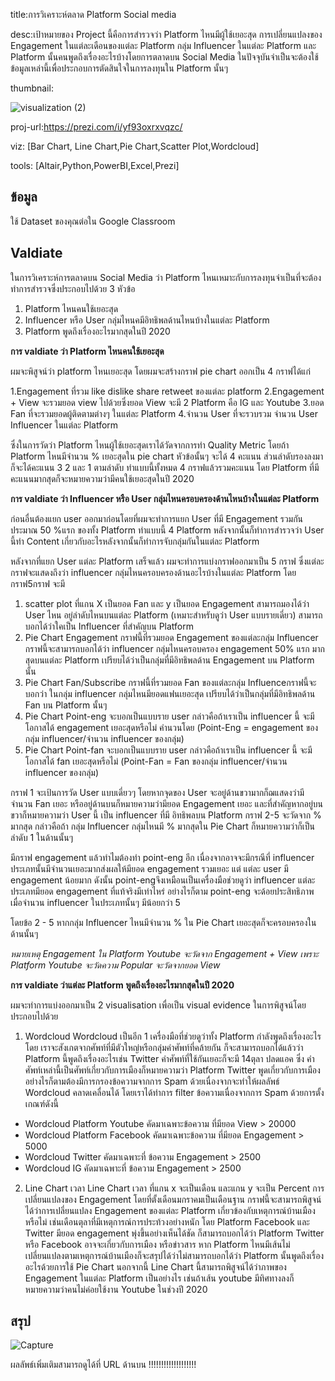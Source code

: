 title:การวิเคราะห์ตลาด Platform Social media

desc:เป้าหมายของ Project นี้คือการสำรวจว่า Platform ไหนมีผู้ใช้เยอะสุด การเปลี่ยนแปลงของ Engagement ในแต่ละเดือนของแต่ละ Platform กลุ่ม Influencer ในแต่ละ Platform และ Platform นั้นคนพูดถึงเรื่องอะไรบ้างโดยการตลาดบน Social Media ในปัจจุบันจำเป็นจะต้องใช้ข้อมูลเหล่านี้เพื่อประกอบการตัดสินใจในการลงทุนใน Platform นั้นๆ

thumbnail:

![visualization (2)](https://user-images.githubusercontent.com/83722061/117236122-4bf79480-ae52-11eb-9b88-7ee53474a3f1.png)

proj-url:https://prezi.com/i/yf93oxrxvqzc/

viz: [Bar Chart, Line Chart,Pie Chart,Scatter Plot,Wordcloud]

tools: [Altair,Python,PowerBI,Excel,Prezi]

## ข้อมูล
ใช้ Dataset ของคุณต่อใน Google Classroom
## Valdiate
ในการวิเคราะห์การตลาดบน Social Media ว่า Platform ไหนเหมาะกับการลงทุนจำเป็นที่จะต้องทำการสำรวจซึ่งประกอบไปด้วย 3 หัวข้อ
1. Platform ไหนคนใช้เยอะสุด
2. Influencer หรือ User กลุ่มไหนคมีอิทธิพลด้านไหนบ้างในแต่ละ Platform
3. Platform พูดถึงเรื่องอะไรมากสุดในปี 2020

**การ valdiate ว่า Platform ไหนคนใช้เยอะสุด**

ผมจะพิสูจน์ว่า platform ไหนเยอะสุด โดยผมจะสร้างกราฟ pie chart  ออกเป็น 4 กราฟได้แก่ 

1.Engagement ที่รวม like dislike share retweet ของแต่ละ platform 
2.Engagement + View จะรวมยอด view ไปด้วยซึ่งยอด View จะมี 2 Platform คือ IG และ Youtube 
3.ยอด Fan ที่จะรวมยอดผู้ติดตามต่างๆ ในแต่ละ Platform 
4.จำนวน User ที่จะรวบรวม จำนวน User Influencer ในแต่ละ Platform

ซึ่งในการวัดว่า Platform ไหนผู้ใช้เยอะสุดเราได้วัดจากการทำ Quality Metric โดยถ้า Platform ไหนมีจำนวน % เยอะสุดใน pie chart หัวข้อนั้นๆ จะได้ 4 คะแนน ส่วนลำดับรองลงมาก็จะได้คะแนน 3 2 และ 1 ตามลำดับ ทำแบบนี้ทั้งหมด 4 กราฟแล้วรวมคะแนน
โดย Platform ที่มีคะแนนมากสุดก็จะหมายความว่ามีคนใช้เยอะสุดในปี 2020

**การ valdiate ว่า Influencer หรือ User กลุ่มไหนครอบครองด้านไหนบ้างในแต่ละ Platform**

ก่อนอื่นต้องแยก user ออกมาก่อนโดยที่ผมจะทำการแยก User ที่มี Engagement รวมกันประมาณ 50 %แรก ของทั้ง Platform ทำแบบนี้ 4 Platform หลังจากนั้นก็ทำการสำรวจว่า User นี้ทำ Content เกี่ยวกับอะไรหลังจากนั้นก็ทำการจับกลุ่มกันในแต่ละ Platform

หลังจากที่แยก User แต่ละ Platform เสร็จแล้ว ผมจะทำการแบ่งกราฟออกมาเป็น 5 กราฟ ซึ่งแต่ละกราฟจะแสดงถึงว่า influencer กลุ่มไหนครอบครองด้านอะไรบ้างในแต่ละ Platform โดยกราฟ5กราฟ จะมี
1. scatter plot ที่แกน X เป็นยอด Fan และ y เป็นยอด Engagement สามารถมองได้ว่า User ไหน อยู่ลำดับไหนบนแต่ละ Platform (เหมาะสำหรับดูว่า User แบบรายเดี่ยว) สามารถบอกได้ว่าใคเป็น Influencer ที่สำคัญบน Platform
2. Pie Chart Engagement กราฟนี้ที่รวมยอด Engagement ของแต่ละกลุ่ม Influencer กราฟนี้จะสามารถบอกได้ว่า  influencer กลุ่มไหนครอบครอง engagement 50% แรก มากสุดบนแต่ละ Platform เปรียบได้ว่าเป็นกลุ่มที่มีอิทธิพลด้าน Engagement บน Platform นั้น
3. Pie Chart Fan/Subscribe กราฟนี้ที่รวมยอด Fan ของแต่ละกลุ่ม Influenceกราฟนี้จะบอกว่า ในกลุ่ม influencer กลุ่มไหนมียอดแฟนเยอะสุด  เปรียบได้ว่าเป็นกลุ่มที่มีอิทธิพลด้าน Fan บน Platform นั้นๆ
4. Pie Chart Point-eng จะบอกเป็นแบบราย user กล่าวคือถ้าเราเป็น influencer นี้ จะมีโอกาสได้ engagement เยอะสุดหรือไม่ คำนวนโดย (Point-Eng = engagement ของกลุ่ม influencer/จำนวน influencer ของกลุ่ม)
5. Pie Chart Point-fan จะบอกเป็นแบบราย user กล่าวคือถ้าเราเป็น influencer นี้ จะมีโอกาสได้ fan เยอะสุดหรือไม่ (Point-Fan = Fan ของกลุ่ม influencer/จำนวน influencer ของกลุ่ม)

กราฟ 1 จะเป้นการวัด User แบบเดี่ยวๆ โดยหากจุดของ User จะอยู่ด้านขวามากก็ฌแสดงว่ามีจำนวน Fan เยอะ หรืออยู่ด้านบนก็หมายความว่ามียอด Engagement เยอะ และที่สำคัญหากอยู่บนขวาก็หมายความว่า User นี้ เป็น influencer ที่มี อิทธิพลบน Platform
กราฟ 2-5 จะวัดจาก % มากสุด กล่าวคือถ้า กลุ่ม Influencer กลุ่มไหนมี % มากสุดใน Pie Chart ก็หมายความว่าก็เป็นลำดับ 1 ในด้านนั้นๆ

มีกราฟ engagement แล้วทำไมต้องทำ point-eng อีก เนื่องจากอาจจะมีกรณีที่ influencer ประเภทนั้นมีจำนวนเยอะมากส่งผลให้มียอด engagement รวมเยอะ แต่ แต่ละ user มี engagement น้อยมาก ดังนั้น point-engจึงเหมือนเป็นเครื่องมือช่วยดูว่า influencer แต่ละประเภทมียอด engagement ที่แท้จริงมีเท่าไหร่
อย่างไรก็ตาม point-eng จะด้อยประสิทธิภาพ เมื่อจำนวน influencer ในประเภทนั้นๆ มีน้อยกว่า 5

โดยข้อ 2 - 5 หากกลุ่ม Influencer ไหนมีจำนวน % ใน Pie Chart เยอะสุดก็จะครอบครองในด้านนั้นๆ

*หมายเหตุ Engagement ใน Platform Youtube จะวัดจาก Engagement + View เพราะ Platform Youtube จะวัดความ Popular จะวัดจากยอด View*

**การ valdiate ว่าแต่ละ Platform พูดถึงเรื่องอะไรมากสุดในปี 2020**

ผมจะทำการแบ่งออกมาเป็น 2 visualisation เพื่อเป็น visual evidence ในการพิสูจน์โดยประกอบไปด้วย
1. Wordcloud Wordcloud เป็นอีก 1 เครื่องมือที่ช่วยดูว่าทั้ง Platform กำลังพูดถึงเรื่องอะไร โดย เราจะสังเกตจากศัพท์ที่มีตัวใหญ่หรือกลุ่มคำศัพท์ที่คล้ายกัน ก็จะสามารถบอกได้แล้วว่า Platform นี้พูดถึงเรื่องอะไรเช่น Twitter คำศัพท์ที่ใช้กันเยอะก็จะมี 14ตุลา ปลดแอค ซึ่ง
คำศัพท์เหล่านี้เป็นศัพท์เกี่ยวกับการเมืองก็หมายความว่า Platform Twitter พูดเกี่ยวกับการเมือง อย่างไรก็ตามต้องมีการกรองข้อความจากการ Spam ด้วยเนื่องจากจะทำให้ผลลัพธ์ Wordcloud คลาดเคลื่อนได้
โดยเราได้ทำการ filter ข้อความเนื่องจากการ Spam ด้วยการตั้งเกณฑ์ดังนี้
* Wordcloud Platform Youtube คัดมาเฉพาะข้อความ ที่มียอด View > 20000 
* Wordcloud Platform Facebook คัดมาเฉพาะข้อความ ที่มียอด Engagement > 5000 
* Wordcloud Twitter คัดมาเฉพาะที่ ข้อความ Engagement > 2500
* Wordcloud IG คัดมาเฉพาะที่ ข้อความ Engagement > 2500


2. Line Chart เวลา
Line Chart เวลา ที่แกน x จะเป็นเดือน และแกน y จะเป็น Percent การเปลี่ยนแปลงของ Engagement โดยที่ตั้งเดือนมกราคมเป็นเดือนฐาน กราฟนี้จะสามารถพิสูจน์ได้ว่าการเปลี่ยนแปลง Engagement ของแต่ละ Platform เกี่ยวข้องกับเหตุการณ์บ้านเมืองหรือไม่ เช่นเดือนตุลาที่มีเหตุการณ์การประท้วงอย่างหนัก
โดย Platform Facebook และ Twitter มียอด engagement พุ่งขึ้นอย่างเห็นได้ชัด ก็สามารถบอกได้ว่า Platform Twitter หรือ Facebook อาจจะเกี่ยวกับการเมือง หรือข่าวสาร หาก Platform ไหนมีเส้นไม่เปลี่ยนแปลงตามเหตุการณ์บ้านเมืองก็จะสรุปได้ว่าไม่สามารถบอกได้ว่า Platform นั้นพูดถึงเรื่องอะไรด้วยการใช้ Pie Chart นอกจากนี้ Line Chart นี้สามารถพิสูจน์ได้ว่าภาพของ Engagement ในแต่ละ Platform เป็นอย่างไร
เช่นถ้าเส้น youtube มีทิศทางลงก็หมายความว่าคนไม่ค่อยใช้งาน Youtube ในช่วงปี 2020 


## สรุป
![Capture](https://user-images.githubusercontent.com/83722061/117255798-46ab4180-ae74-11eb-885e-90f83be0fde4.PNG)

ผลลัพธ์เพิ่มเติมสามารถดูได้ที่ URL ด้านบน !!!!!!!!!!!!!!!!!!!

